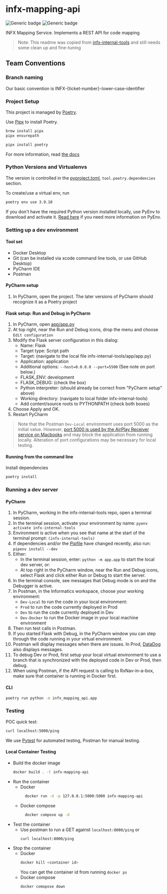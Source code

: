 # infx-mapping-api
![Generic badge](https://img.shields.io/badge/python-3.9-blue)
![Generic badge](https://img.shields.io/badge/code%20style-black-000000.svg)

INFX Mapping Service. Implements a REST API for code mapping

> Note: This readme was copied from [infx-internal-tools](https://github.com/projectronin/infx-internal-tools) and
> still needs some clean up and fine-tuning


## Team Conventions
### Branch naming

Our basic convention is INFX-{ticket-number}-lower-case-identifier

### Project Setup

This project is managed by [Poetry](https://python-poetry.org/).

Use [Pipx](https://github.com/pypa/pipx) to install Poetry.
```bash
brew install pipx
pipx ensurepath
```

```bash
pipx install poetry
```
For more information, read [the docs](https://python-poetry.org/docs/)

### Python Versions and Virtualenvs

The version is controlled in the [pyproject.toml](pyproject.toml), `tool.poetry.dependencies` section.

To create/use a virtual env, run
```bash
poetry env use 3.9.10
```
If you don't have the required Python version installed locally, use PyEnv to download and activate it.
[Read here](https://github.com/projectronin/infx-internal-tools?tab=readme-ov-file#install-pyenv) if you need more information on PyEnv.

### Setting up a dev environment

#### Tool set
- Docker Desktop
- Git (can be installed via xcode command line tools, or use GitHub Desktop)
- PyCharm IDE
- Postman


#### PyCharm setup
1. In PyCharm, open the project. The later versions of PyCharm should recognize it as a Poetry project


#### Flask setup: Run and Debug in PyCharm
1. In PyCharm, open [app/app.py](app/app.py)
2. At top right, near the Run and Debug icons, drop the menu and choose `Edit configuration`
3. Modify the Flask server configuration in this dialog:
    - Name: Flask
    - Target type: Script path
    - Target: (navigate to the local file infx-internal-tools/app/app.py)
    - Application: application
    - Additional options: `--host=0.0.0.0 --port=5500` (See note on port below.)
    - FLASK_ENV: development
    - FLASK_DEBUG: (check the box)
    - Python interpreter: (should already be correct from "PyCharm setup" above)
    - Working directory: (navigate to local folder infx-internal-tools)
    - Add content/source roots to PYTHONPATH (check both boxes)
4. Choose Apply and OK. 
5. Restart PyCharm

> Note that the Postman `Dev-Local` environment uses port 5000 as the initial value. However,
> [port 5000 is used by the AirPlay Receiver service on Macbooks](https://developer.apple.com/forums/thread/682332)
> and may block the application from running locally. Alteration of port configurations may be necessary for local testing.

#### Running from the command line

Install dependencies
```bash
poetry install
```


### Running a dev server

#### PyCharm
1. In PyCharm, working in the infx-internal-tools repo, open a terminal session.
2. In the terminal session, activate your environment by name: `pyenv activate infx-internal-tools`
3. Environment is active when you see that name at the start of the terminal prompt: `(infx-internal-tools) `
4. If dependencies and/or the [Pipfile](Pipfile) have changed recently, also run: `pipenv install --dev`
5. Either:
    - In the terminal session, enter: `python -m app.app` to start the local dev server, or: 
    - At top right in the PyCharm window, near the Run and Debug icons, select Flask and click either Run or Debug to start the server.
6. In the terminal console, see messages that Debug mode is on and the Debugger is active. 
8. In Postman, in the Informatics workspace, choose your working environment:
    - `Dev-Local` to run the code in your local environment:
    - `Prod` to run the code currently deployed in Prod
    - `Dev` to run the code currently deployed in Dev
    - `Dev-Docker` to run the Docker image in your local machine environment
9. Then run test calls in Postman.
10. If you started Flask with Debug, in the PyCharm window you can step through the code running in your virtual environment. 
10. Postman will display messages when there are issues. In Prod, [DataDog](https://app.datadoghq.com/logs) also displays messages. 
11. To debug Dev or Prod, first setup your local virtual environment to use a branch that is synchronized with the deployed code in Dev or Prod, then debug.
12. When using Postman, if the API request is calling to RxNav-in-a-box, make sure that container is running in Docker first.

#### CLI
```bash
poetry run python -m infx_mapping_api.app
```


### Testing

POC quick test:
```bash
curl localhost:5000/ping
```

We use [Pytest](https://docs.pytest.org/en/6.2.x/) for automated testing, Postman for manual testing.

#### Local Container Testing
* Build the docker image
  ```bash
  docker build . -t infx-mapping-api
  ```
* Run the container
  * Docker
    ```bash
      docker run -d -p 127.0.0.1:5000:5000 infx-mapping-api
    ```
  * Docker compose
    ```bash
      docker compose up -d
    ```
* Test the container
  * Use postman to run a GET against `localhost:8000/ping` or
    ```bash
    curl localhost:8000/ping
    ```
* Stop the container
  * Docker
    ```bash
    docker kill <container id>
    ```
    You can get the container id from running `docker ps`
  * Docker compose
    ```bash
    docker comopose down
    ```



